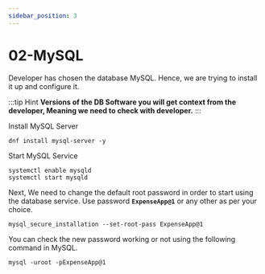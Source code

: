 ```yaml
---
sidebar_position: 3
---
```


# 02-MySQL 

Developer has chosen the database MySQL. Hence, we are trying to install it up and configure it.

:::tip Hint
**Versions of the DB Software you will get context from the developer, Meaning we need to check with developer.**
:::

Install MySQL Server 

```shell 
dnf install mysql-server -y
```

Start MySQL Service 

```shell 
systemctl enable mysqld
systemctl start mysqld  
```

Next, We need to change the default root password in order to start using the database service. Use password **`ExpenseApp@1`** or any other as per your choice. 

```shell
mysql_secure_installation --set-root-pass ExpenseApp@1
```

You can check the new password working or not using the following command in MySQL.

```shell
mysql -uroot -pExpenseApp@1
```



